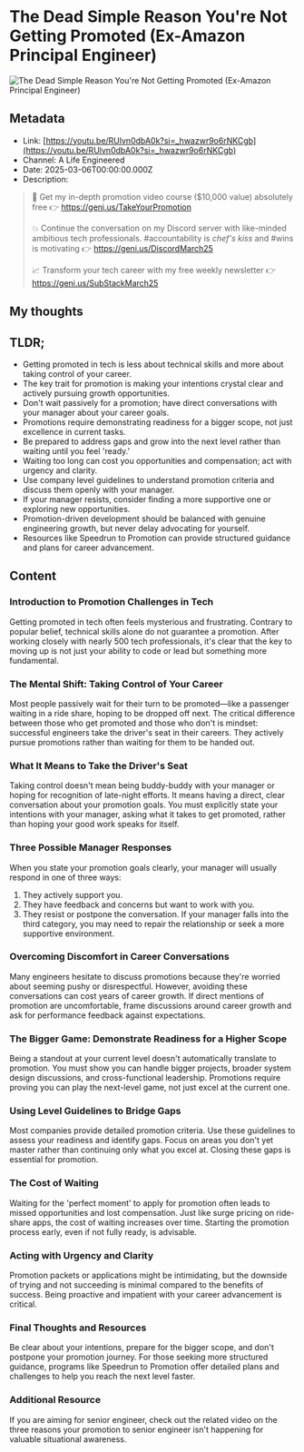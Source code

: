 # The Dead Simple Reason You're Not Getting Promoted (Ex-Amazon Principal Engineer)

![The Dead Simple Reason You're Not Getting Promoted (Ex-Amazon Principal Engineer)](https://i.ytimg.com/vi/RUlvn0dbA0k/hqdefault.jpg?sqp=-oaymwEjCNACELwBSFryq4qpAxUIARUAAAAAGAElAADIQj0AgKJDeAE=&rs=AOn4CLBSG8GJ85is3BdSo2gl7dpuKWETRA)

## Metadata
- Link: [https://youtu.be/RUlvn0dbA0k?si=_hwazwr9o6rNKCgb](https://youtu.be/RUlvn0dbA0k?si=_hwazwr9o6rNKCgb)
- Channel: A Life Engineered
- Date: 2025-03-06T00:00:00.000Z
- Description:
>🚀 Get my in-depth promotion video course ($10,000 value) absolutely free 👉  https://geni.us/TakeYourPromotion
>
>
>💥 Continue the conversation on my Discord server with like-minded ambitious tech professionals. #accountability is *chef's kiss* and #wins is motivating 👉 https://geni.us/DiscordMarch25
>
>📈 Transform your tech career with my free weekly newsletter 👉 https://geni.us/SubStackMarch25

## My thoughts

[my-thoughts]: #

## TLDR;

- Getting promoted in tech is less about technical skills and more about taking control of your career.
- The key trait for promotion is making your intentions crystal clear and actively pursuing growth opportunities.
- Don't wait passively for a promotion; have direct conversations with your manager about your career goals.
- Promotions require demonstrating readiness for a bigger scope, not just excellence in current tasks.
- Be prepared to address gaps and grow into the next level rather than waiting until you feel 'ready.'
- Waiting too long can cost you opportunities and compensation; act with urgency and clarity.
- Use company level guidelines to understand promotion criteria and discuss them openly with your manager.
- If your manager resists, consider finding a more supportive one or exploring new opportunities.
- Promotion-driven development should be balanced with genuine engineering growth, but never delay advocating for yourself.
- Resources like Speedrun to Promotion can provide structured guidance and plans for career advancement.

## Content

### Introduction to Promotion Challenges in Tech
Getting promoted in tech often feels mysterious and frustrating. Contrary to popular belief, technical skills alone do not guarantee a promotion. After working closely with nearly 500 tech professionals, it's clear that the key to moving up is not just your ability to code or lead but something more fundamental.

### The Mental Shift: Taking Control of Your Career
Most people passively wait for their turn to be promoted—like a passenger waiting in a ride share, hoping to be dropped off next. The critical difference between those who get promoted and those who don't is mindset: successful engineers take the driver's seat in their careers. They actively pursue promotions rather than waiting for them to be handed out.

### What It Means to Take the Driver's Seat
Taking control doesn't mean being buddy-buddy with your manager or hoping for recognition of late-night efforts. It means having a direct, clear conversation about your promotion goals. You must explicitly state your intentions with your manager, asking what it takes to get promoted, rather than hoping your good work speaks for itself.

### Three Possible Manager Responses
When you state your promotion goals clearly, your manager will usually respond in one of three ways:
1. They actively support you.
2. They have feedback and concerns but want to work with you.
3. They resist or postpone the conversation.
If your manager falls into the third category, you may need to repair the relationship or seek a more supportive environment.

### Overcoming Discomfort in Career Conversations
Many engineers hesitate to discuss promotions because they're worried about seeming pushy or disrespectful. However, avoiding these conversations can cost years of career growth. If direct mentions of promotion are uncomfortable, frame discussions around career growth and ask for performance feedback against expectations.

### The Bigger Game: Demonstrate Readiness for a Higher Scope
Being a standout at your current level doesn't automatically translate to promotion. You must show you can handle bigger projects, broader system design discussions, and cross-functional leadership. Promotions require proving you can play the next-level game, not just excel at the current one.

### Using Level Guidelines to Bridge Gaps
Most companies provide detailed promotion criteria. Use these guidelines to assess your readiness and identify gaps. Focus on areas you don't yet master rather than continuing only what you excel at. Closing these gaps is essential for promotion.

### The Cost of Waiting
Waiting for the 'perfect moment' to apply for promotion often leads to missed opportunities and lost compensation. Just like surge pricing on ride-share apps, the cost of waiting increases over time. Starting the promotion process early, even if not fully ready, is advisable.

### Acting with Urgency and Clarity
Promotion packets or applications might be intimidating, but the downside of trying and not succeeding is minimal compared to the benefits of success. Being proactive and impatient with your career advancement is critical.

### Final Thoughts and Resources
Be clear about your intentions, prepare for the bigger scope, and don't postpone your promotion journey. For those seeking more structured guidance, programs like Speedrun to Promotion offer detailed plans and challenges to help you reach the next level faster.

### Additional Resource
If you are aiming for senior engineer, check out the related video on the three reasons your promotion to senior engineer isn't happening for valuable situational awareness.
